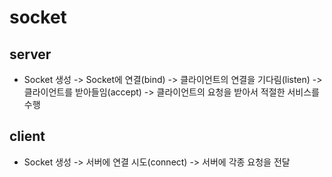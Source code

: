 # socket
## server
* Socket 생성 -> Socket에 연결(bind) -> 클라이언트의 연결을 기다림(listen) ->   
클라이언트를 받아들임(accept) -> 클라이언트의 요청을 받아서 적절한 서비스를 수행
## client
* Socket 생성 -> 서버에 연결 시도(connect) -> 서버에 각종 요청을 전달   
